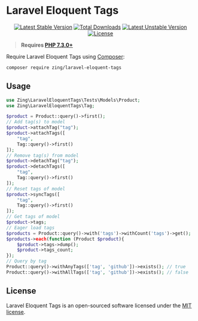 # Laravel Eloquent Tags
<p align="center">
<a href="https://packagist.org/packages/zing/laravel-eloquent-tags"><img src="https://poser.pugx.org/zing/laravel-eloquent-tags/v/stable.svg" alt="Latest Stable Version"></a>
<a href="https://packagist.org/packages/zing/laravel-eloquent-tags"><img src="https://poser.pugx.org/zing/laravel-eloquent-tags/downloads" alt="Total Downloads"></a>
<a href="https://packagist.org/packages/zing/laravel-eloquent-tags"><img src="https://poser.pugx.org/zing/laravel-eloquent-tags/v/unstable.svg" alt="Latest Unstable Version"></a>
<a href="https://packagist.org/packages/zing/laravel-eloquent-tags"><img src="https://poser.pugx.org/zing/laravel-eloquent-tags/license" alt="License"></a>
</p>

> **Requires [PHP 7.3.0+](https://php.net/releases/)**

Require Laravel Eloquent Tags using [Composer](https://getcomposer.org):

```bash
composer require zing/laravel-eloquent-tags
```

## Usage

```php
use Zing\LaravelEloquentTags\Tests\Models\Product;
use Zing\LaravelEloquentTags\Tag;

$product = Product::query()->first();
// Add tag(s) to model
$product->attachTag("tag");
$product->attachTags([
    "tag",
    Tag::query()->first()
]);
// Remove tag(s) from model
$product->detachTag("tag");
$product->detachTags([
    "tag",
    Tag::query()->first()
]);
// Reset tags of model
$product->syncTags([
    "tag",
    Tag::query()->first()
]);
// Get tags of model
$product->tags;
// Eager load tags
$products = Product::query()->with('tags')->withCount('tags')->get();
$products->each(function (Product $product){
    $product->tags->dump();
    $product->tags_count;
});
// Query by tag
Product::query()->withAnyTags(['tag', 'github'])->exists(); // true
Product::query()->withAllTags(['tag', 'github'])->exists(); // false
```

## License

Laravel Eloquent Tags is an open-sourced software licensed under the [MIT license](LICENSE).
